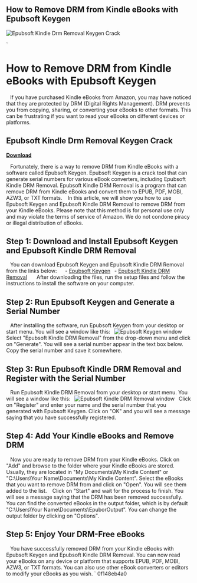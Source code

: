 ## How to Remove DRM from Kindle eBooks with Epubsoft Keygen

 
![Epubsoft Kindle Drm Removal Keygen Crack](https://encrypted-tbn1.gstatic.com/images?q=tbn:ANd9GcTs4EtEOQvtQnhUoVMmUFs2iVn_8Cu_Nd6jW8Hlgfo98IsPOrAKG7KiouaR)

 `
# How to Remove DRM from Kindle eBooks with Epubsoft Keygen
` `
If you have purchased Kindle eBooks from Amazon, you may have noticed that they are protected by DRM (Digital Rights Management). DRM prevents you from copying, sharing, or converting your eBooks to other formats. This can be frustrating if you want to read your eBooks on different devices or platforms.
 
## Epubsoft Kindle Drm Removal Keygen Crack


[**Download**](https://www.google.com/url?q=https%3A%2F%2Furloso.com%2F2tK1JY&sa=D&sntz=1&usg=AOvVaw2npQwNkEh3Q6MT8SUHyQQ_)

` `
Fortunately, there is a way to remove DRM from Kindle eBooks with a software called Epubsoft Keygen. Epubsoft Keygen is a crack tool that can generate serial numbers for various eBook converters, including Epubsoft Kindle DRM Removal. Epubsoft Kindle DRM Removal is a program that can remove DRM from Kindle eBooks and convert them to EPUB, PDF, MOBI, AZW3, or TXT formats.
` `
In this article, we will show you how to use Epubsoft Keygen and Epubsoft Kindle DRM Removal to remove DRM from your Kindle eBooks. Please note that this method is for personal use only and may violate the terms of service of Amazon. We do not condone piracy or illegal distribution of eBooks.
` `
## Step 1: Download and Install Epubsoft Keygen and Epubsoft Kindle DRM Removal
` `
You can download Epubsoft Keygen and Epubsoft Kindle DRM Removal from the links below:
` `
`
`- [Epubsoft Keygen](https://epubsoft-keygen.en.softonic.com/)
`
`- [Epubsoft Kindle DRM Removal](https://www.epubsoft.com/kindle-drm-removal.html)
`
`
` `
After downloading the files, run the setup files and follow the instructions to install the software on your computer.
` `
## Step 2: Run Epubsoft Keygen and Generate a Serial Number
` `
After installing the software, run Epubsoft Keygen from your desktop or start menu. You will see a window like this:
` `![Epubsoft Keygen window](https://i.imgur.com/8z6X9oL.png)` `
Select "Epubsoft Kindle DRM Removal" from the drop-down menu and click on "Generate". You will see a serial number appear in the text box below. Copy the serial number and save it somewhere.
` `
## Step 3: Run Epubsoft Kindle DRM Removal and Register with the Serial Number
` `
Run Epubsoft Kindle DRM Removal from your desktop or start menu. You will see a window like this:
` `![Epubsoft Kindle DRM Removal window](https://i.imgur.com/5XQxZ0F.png)` `
Click on "Register" and enter your name and the serial number that you generated with Epubsoft Keygen. Click on "OK" and you will see a message saying that you have successfully registered.
` `
## Step 4: Add Your Kindle eBooks and Remove DRM
` `
Now you are ready to remove DRM from your Kindle eBooks. Click on "Add" and browse to the folder where your Kindle eBooks are stored. Usually, they are located in "My Documents\My Kindle Content" or "C:\Users\Your Name\Documents\My Kindle Content". Select the eBooks that you want to remove DRM from and click on "Open". You will see them added to the list.
` `
Click on "Start" and wait for the process to finish. You will see a message saying that the DRM has been removed successfully. You can find the converted eBooks in the output folder, which is by default "C:\Users\Your Name\Documents\EpuborOutput". You can change the output folder by clicking on "Options".
` `
## Step 5: Enjoy Your DRM-Free eBooks
` `
You have successfully removed DRM from your Kindle eBooks with Epubsoft Keygen and Epubsoft Kindle DRM Removal. You can now read your eBooks on any device or platform that supports EPUB, PDF, MOBI, AZW3, or TXT formats. You can also use other eBook converters or editors to modify your eBooks as you wish.
` 0f148eb4a0
